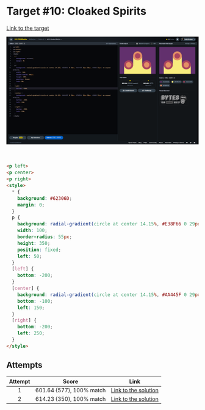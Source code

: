# Target #10: Cloaked Spirits

[Link to the target](https://cssbattle.dev/play/10)

![img](src/images/010_cloaked-spirits.png)

<br>

```html
<p left>
<p center>
<p right>
<style>
  * {
    background: #62306D;
    margin: 0;
  }
  p {
    background: radial-gradient(circle at center 14.15%, #E38F66 0 29px, #AA445F 31px 50px, #0000 51px) no-repeat #F7EC7D;
    width: 100;
    border-radius: 55px;
    height: 350;
    position: fixed;
    left: 50;
  }
  [left] {
    bottom: -200;
  }
  [center] {
    background: radial-gradient(circle at center 14.15%, #AA445F 0 29px, #E38F66 31px 50px, #0000 51px) no-repeat #F7EC7D;
    bottom: -100;
    left: 150;
  }
  [right] {
    bottom: -200;
    left: 250;
  }
</style>
```


## Attempts
| Attempt | Score | Link |
|:-:|:-:|:-:|
| 1 | 601.64 {577}, 100% match | [Link to the solution](/001-pilot-battle/src/html/010_cloaked-spirits_attempt-01.html) |
| 2 | 614.23 {350}, 100% match | [Link to the solution](/001-pilot-battle/src/html/010_cloaked-spirits_attempt-02.html) |